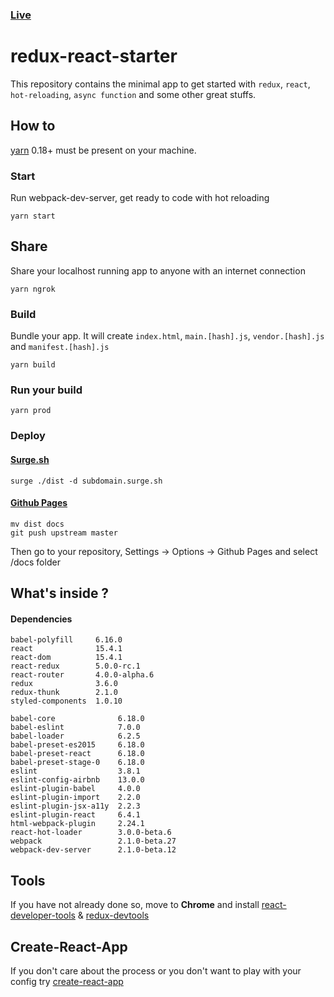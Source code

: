 ### [Live](http://redux-react-starter.herokuapp.com/)

# redux-react-starter

This repository contains the minimal app to get started with `redux`, `react`, `hot-reloading`, `async function` and some other great stuffs.

## How to

[yarn](https://github.com/yarnpkg/yarn) 0.18+ must be present on your machine.

### Start

Run webpack-dev-server, get ready to code with hot reloading
```
yarn start
```

## Share

Share your localhost running app to anyone with an internet connection
```
yarn ngrok
```

### Build

Bundle your app. It will create `index.html`, `main.[hash].js`, `vendor.[hash].js` and `manifest.[hash].js`
```
yarn build
```

### Run your build
```
yarn prod
```

### Deploy

#### [Surge.sh](http://surge.sh)
```
surge ./dist -d subdomain.surge.sh
```

#### [Github Pages](https://help.github.com/articles/configuring-a-publishing-source-for-github-pages/)
```
mv dist docs
git push upstream master
```

Then go to your repository, Settings -> Options -> Github Pages and select /docs folder

## What's inside ?

#### Dependencies
```
babel-polyfill     6.16.0
react              15.4.1
react-dom          15.4.1
react-redux        5.0.0-rc.1
react-router       4.0.0-alpha.6
redux              3.6.0
redux-thunk        2.1.0
styled-components  1.0.10
```
```
babel-core              6.18.0
babel-eslint            7.0.0
babel-loader            6.2.5
babel-preset-es2015     6.18.0
babel-preset-react      6.18.0
babel-preset-stage-0    6.18.0
eslint                  3.8.1
eslint-config-airbnb    13.0.0
eslint-plugin-babel     4.0.0
eslint-plugin-import    2.2.0
eslint-plugin-jsx-a11y  2.2.3
eslint-plugin-react     6.4.1
html-webpack-plugin     2.24.1
react-hot-loader        3.0.0-beta.6
webpack                 2.1.0-beta.27
webpack-dev-server      2.1.0-beta.12
```

## Tools

If you have not already done so, move to **Chrome** and install [react-developer-tools](https://chrome.google.com/webstore/detail/react-developer-tools/fmkadmapgofadopljbjfkapdkoienihi) & [redux-devtools](https://chrome.google.com/webstore/detail/redux-devtools/lmhkpmbekcpmknklioeibfkpmmfibljd)

## Create-React-App

If you don't care about the process or you don't want to play with your config try [create-react-app](https://github.com/facebookincubator/create-react-app)
